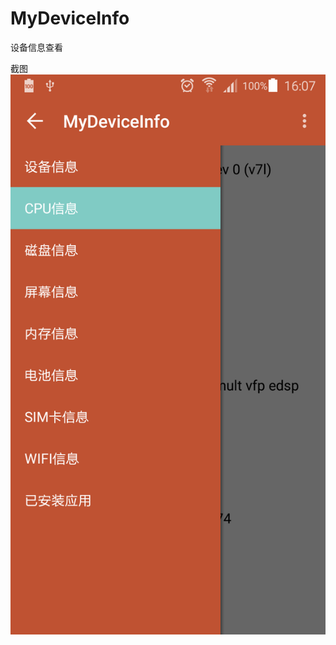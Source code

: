 MyDeviceInfo
========
设备信息查看

截图
![截图](https://github.com/leon087/MyDeviceInfo/blob/master/screenshot/Screenshot.png)



